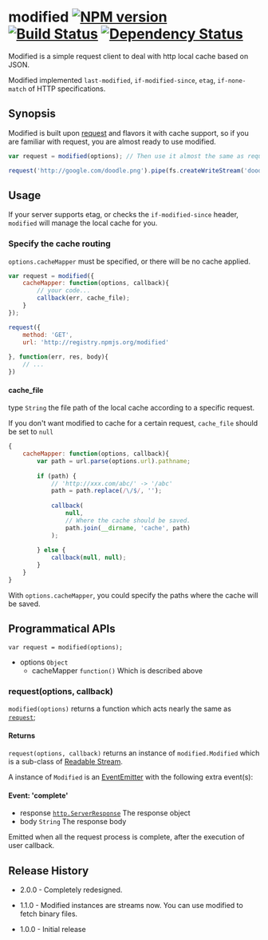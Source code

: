 # modified [![NPM version](https://badge.fury.io/js/modified.png)](http://badge.fury.io/js/modified) [![Build Status](https://travis-ci.org/kaelzhang/node-modified.png?branch=master)](https://travis-ci.org/kaelzhang/node-modified) [![Dependency Status](https://gemnasium.com/kaelzhang/node-modified.png)](https://gemnasium.com/kaelzhang/node-modified)

Modified is a simple request client to deal with http local cache based on JSON. 

Modified implemented `last-modified`, `if-modified-since`, `etag`, `if-none-match` of HTTP specifications.
	
## Synopsis

Modified is built upon [request](https://npmjs.org/package/request) and flavors it with cache support, so if you are familiar with request, you are almost ready to use modified.

```js
var request = modified(options); // Then use it almost the same as request

request('http://google.com/doodle.png').pipe(fs.createWriteStream('doodle.png'));
```

## Usage

If your server supports etag, or checks the `if-modified-since` header, `modified` will manage the local cache for you.

### Specify the cache routing

`options.cacheMapper` must be specified, or there will be no cache applied.

```js
var request = modified({
	cacheMapper: function(options, callback){
		// your code...
		callback(err, cache_file);
	}
});

request({
	method: 'GET',
	url: 'http://registry.npmjs.org/modified'
	
}, function(err, res, body){
	// ...
})
```

#### cache_file

type `String` the file path of the local cache according to a specific request.

If you don't want modified to cache for a certain request, `cache_file` should be set to `null`

```js
{
	cacheMapper: function(options, callback){
		var path = url.parse(options.url).pathname;
		
		if (path) {
			// 'http://xxx.com/abc/' -> '/abc'
			path = path.replace(/\/$/, '');
			
			callback(
				null, 
				// Where the cache should be saved.
				path.join(__dirname, 'cache', path)
			);
		
		} else {
			callback(null, null);
		}
	}
}
```

With `options.cacheMapper`, you could specify the paths where the cache will be saved.


## Programmatical APIs

```
var request = modified(options);
```

- options `Object`
	- cacheMapper `function()` Which is described above

### request(options, callback)

`modified(options)` returns a function which acts nearly the same as [`request`](https://npmjs.org/package/request);

#### Returns

`request(options, callback)` returns an instance of `modified.Modified` which is a sub-class of [Readable Stream](http://nodejs.org/api/stream.html#stream_class_stream_readable). 

A instance of `Modified` is an [EventEmitter](http://nodejs.org/api/events.html#events_class_events_eventemitter) with the following extra event(s):


#### Event: 'complete'

- response [`http.ServerResponse`](http://nodejs.org/api/http.html#http_class_http_serverresponse) The response object
- body `String` The response body

Emitted when all the request process is complete, after the execution of user callback.


## Release History

* 2.0.0 - Completely redesigned.

* 1.1.0 - Modified instances are streams now. You can use modified to fetch binary files.

* 1.0.0 - Initial release





